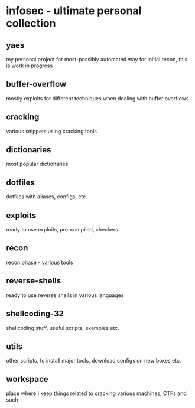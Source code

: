 # infosec - ultimate personal collection

## yaes
my personal project for most-possibly automated way for initial recon, this is work in progress
## buffer-overflow
mostly exploits for different techniques when dealing with buffer overflows
## cracking
various snippets using cracking tools
## dictionaries
most popular dictionaries
## dotfiles
dotfiles with aliases, configs, etc.
## exploits
ready to use exploits, pre-compiled, checkers
## recon
recon phase - various tools
## reverse-shells
ready to use reverse shells in various languages
## shellcoding-32
shellcoding stuff, useful scripts, examples etc.
## utils
other scripts, to install major tools, download configs on new boxes etc.
## workspace
place where I keep things related to cracking various machines, CTFs and such
